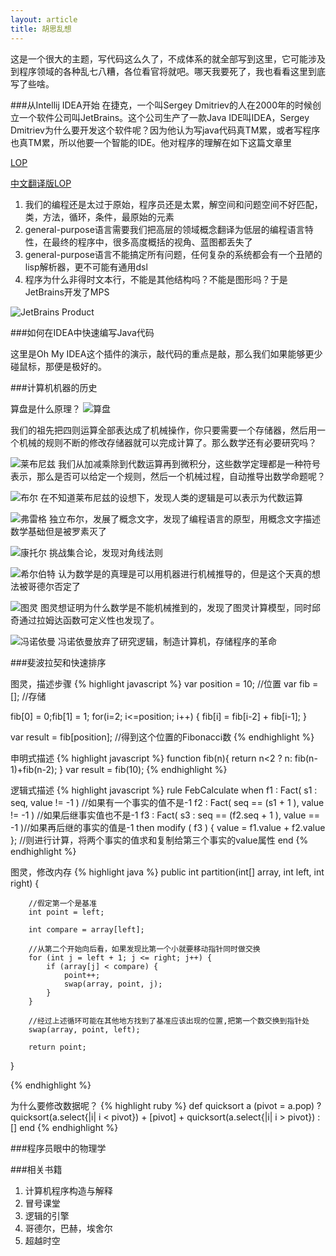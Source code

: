```yaml
---
layout: article
title: 胡思乱想
---
```

这是一个很大的主题，写代码这么久了，不成体系的就全部写到这里，它可能涉及到程序领域的各种乱七八糟，各位看官将就吧。哪天我要死了，我也看看这里到底写了些啥。

###从Intellij IDEA开始
在捷克，一个叫Sergey Dmitriev的人在2000年的时候创立一个软件公司叫JetBrains。这个公司生产了一款Java IDE叫IDEA，Sergey Dmitriev为什么要开发这个软件呢？因为他认为写java代码真TM累，或者写程序也真TM累，所以他要一个智能的IDE。他对程序的理解在如下这篇文章里

[LOP](https://www.jetbrains.com/mps/docs/Language_Oriented_Programming.pdf)

[中文翻译版LOP](http://blog.csdn.net/chelsea/article/details/290486)


1. 我们的编程还是太过于原始，程序员还是太累，解空间和问题空间不好匹配，类，方法，循环，条件，最原始的元素
2. general-purpose语言需要我们把高层的领域概念翻译为低层的编程语言特性，在最终的程序中，很多高度概括的视角、蓝图都丢失了
3. general-purpose语言不能搞定所有问题，任何复杂的系统都会有一个丑陋的lisp解析器，更不可能有通用dsl
4. 程序为什么非得时文本行，不能是其他结构吗？不能是图形吗？于是JetBrains开发了MPS


![JetBrains Product](/images/jet_product.png)

###如何在IDEA中快速编写Java代码

这里是Oh My IDEA这个插件的演示，敲代码的重点是敲，那么我们如果能够更少碰鼠标，那便是极好的。


###计算机机器的历史

算盘是什么原理？
![算盘](/images/suanpan.jpg)

我们的祖先把四则运算全部表达成了机械操作，你只要需要一个存储器，然后用一个机械的规则不断的修改存储器就可以完成计算了。那么数学还有必要研究吗？

![莱布尼兹](/images/lbnz.jpg)
我们从加减乘除到代数运算再到微积分，这些数学定理都是一种符号表示，那么是否可以给定一个规则，然后一个机械过程，自动推导出数学命题呢？


![布尔](/images/buer.jpg)
在不知道莱布尼兹的设想下，发现人类的逻辑是可以表示为代数运算


![弗雷格](/images/flg.jpg)
独立布尔，发展了概念文字，发现了编程语言的原型，用概念文字描述数学基础但是被罗素灭了


![康托尔](/images/kter.jpg)
挑战集合论，发现对角线法则

![希尔伯特](/images/xebt.jpg)
认为数学是的真理是可以用机器进行机械推导的，但是这个天真的想法被哥德尔否定了

![图灵](/images/tl.jpg)
图灵想证明为什么数学是不能机械推到的，发现了图灵计算模型，同时邱奇通过拉姆达函数可定义性也发现了。

![冯诺依曼](/images/fnym.jpg)
冯诺依曼放弃了研究逻辑，制造计算机，存储程序的革命


###斐波拉契和快速排序

图灵，描述步骤
{% highlight javascript %}
var position = 10; //位置
var fib = []; //存储

fib[0] = 0;fib[1] = 1;
for(i=2; i<=position; i++) {
    fib[i] = fib[i-2] + fib[i-1];
}

var result = fib[position]; //得到这个位置的Fibonacci数
{% endhighlight %}


申明式描述
{% highlight javascript %}
function fib(n){
  return n<2 ? n: fib(n-1)+fib(n-2);
}
var result = fib(10);
{% endhighlight %}


逻辑式描述
{% highlight javascript %}
rule FebCalculate
    when
        f1 : Fact( s1 : seq, value != -1 ) //如果有一个事实的值不是-1
        f2 : Fact( seq == (s1 + 1 ), value != -1 )  //如果后继事实值也不是-1
        f3 : Fact( s3 : seq == (f2.seq + 1 ), value == -1 )//如果再后继的事实的值是-1
    then
        modify ( f3 ) { value = f1.value + f2.value }; //则进行计算，将两个事实的值求和复制给第三个事实的value属性
end
{% endhighlight %}


图灵，修改内存
{% highlight java %}
public int partition(int[] array, int left, int right) {

        //假定第一个是基准
        int point = left;

        int compare = array[left];

        //从第二个开始向后看，如果发现比第一个小就要移动指针同时做交换
        for (int j = left + 1; j <= right; j++) {
            if (array[j] < compare) {
                point++;
                swap(array, point, j);
            }
        }

        //经过上述循环可能在其他地方找到了基准应该出现的位置,把第一个数交换到指针处
        swap(array, point, left);

        return point;
 }

{% endhighlight %}


为什么要修改数据呢？
{% highlight ruby %}
def quicksort a
  (pivot = a.pop) ? quicksort(a.select{|i| i < pivot}) + [pivot] + quicksort(a.select{|i| i > pivot}) : []
end
{% endhighlight %}


###程序员眼中的物理学




###相关书籍
1. 计算机程序构造与解释
2. 冒号课堂
3. 逻辑的引擎
4. 哥德尔，巴赫，埃舍尔
5. 超越时空

